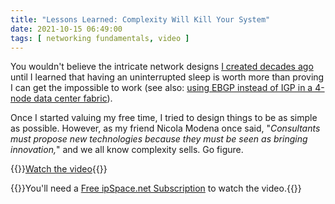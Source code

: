 ```yaml
---
title: "Lessons Learned: Complexity Will Kill Your System"
date: 2021-10-15 06:49:00
tags: [ networking fundamentals, video ]
---
```

You wouldn't believe the intricate network designs [I created decades ago](https://blog.ipspace.net/2013/08/temper-your-macgyver-streak.html) until I learned that having an uninterrupted sleep is worth more than proving I can get the impossible to work (see also: [using EBGP instead of IGP in a 4-node data center fabric](https://blog.ipspace.net/2017/11/bgp-as-better-igp-when-and-where.html)). 

Once I started valuing my free time, I tried to design things to be as simple as possible. However, as my friend Nicola Modena once said, "*Consultants must propose new technologies because they must be seen as bringing innovation,*" and we all know complexity sells. Go figure.

{{<jump>}}[Watch the video](https://my.ipspace.net/bin/get/NetBiz/L3%20-%20Complexity%20Will%20Kill%20You.mp4?doccode=NetBiz){{</jump>}}

{{<note info>}}You'll need a [Free ipSpace.net Subscription](https://www.ipspace.net/Subscription/Free) to watch the video.{{</note>}}
